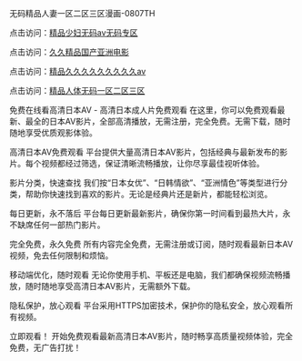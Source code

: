 无码精品人妻一区二区三区漫画-0807TH

点击访问：<a href="https://cfad.pages.dev/">精品少妇无码av无码专区</a>

点击访问：<a href="https://gfd-5xg.pages.dev/">久久精品国产亚洲电影</a>

点击访问：<a href="https://gsd-agv.pages.dev/">精品久久久久久久久久久aⅴ</a>

点击访问：<a href="https://tfda.pages.dev/">精品人体无码一区二区三区</a>



免费在线看高清日本AV - 高清日本成人片免费观看
在这里，你可以免费观看最新、最全的日本AV影片，全部高清播放，无需注册，完全免费。无需下载，随时随地享受优质观影体验。

高清日本AV免费观看
平台提供大量高清日本AV影片，包括经典与最新发布的影片。每个视频都经过筛选，保证清晰流畅播放，让你尽享最佳视听体验。

影片分类，快速查找
我们按“日本女优”、“日韩情欲”、“亚洲情色”等类型进行分类，帮助你快速找到喜欢的影片。无论是经典片还是新片，都能轻松浏览。

每日更新，永不落后
平台每日更新最新影片，确保你第一时间看到最热大片，永不缺席任何一部热门影片。

完全免费，永久免费
所有内容完全免费，无需注册或订阅，随时观看最新日本AV视频，免去任何限制和烦恼。

移动端优化，随时观看
无论你使用手机、平板还是电脑，我们都确保视频流畅播放，随时随地享受高清日本AV影片，无需额外下载。

隐私保护，放心观看
平台采用HTTPS加密技术，保护你的隐私安全，放心观看所有视频。

立即观看！
开始免费观看最新高清日本AV影片，随时畅享高质量视频体验，完全免费，无广告打扰！








<span style="display:none;">[Canonical link]( https://github.com/hk6458/58616 ）</span>
